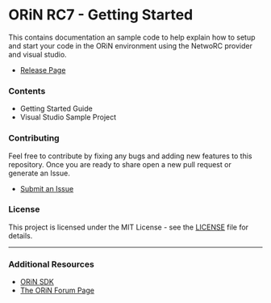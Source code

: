 # ORiN RC7 - Getting Started

This contains documentation an sample code to help explain how to setup and start your code in the ORiN environment using the NetwoRC provider and visual studio.

- [Release Page](https://github.com/DENSO-2DLab/ORiN_RC7-Getting_Started/releases)

### Contents

- Getting Started Guide
- Visual Studio Sample Project

### Contributing

Feel free to contribute by fixing any bugs and adding new features to this repository. Once you are ready to share open a new pull request or generate an Issue.

- [Submit an Issue](https://github.com/DENSO-2DLab/ORiN_RC7-Getting_Started/issues)

### License

This project is licensed under the MIT License - see the [LICENSE](LICENSE) file for details.

---

### Additional Resources 

- [ORiN SDK](http://www.denso-wave.com/en/robot/product/software/orin2.html)
- [The ORiN Forum Page](http://www.orin.jp/e/)

